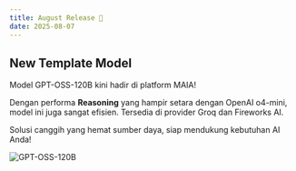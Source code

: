 ```yaml
---
title: August Release 📢
date: 2025-08-07   
---
```


## New Template Model

Model GPT-OSS-120B kini hadir di platform MAIA! 

Dengan performa **Reasoning** yang hampir setara dengan OpenAI o4-mini, model ini juga sangat efisien. Tersedia di provider Groq dan Fireworks AI. 

Solusi canggih yang hemat sumber daya, siap mendukung kebutuhan AI Anda!

![GPT-OSS-120B](https://res.cloudinary.com/moyadev/image/upload/v1754564412/maia/releases/gpt-oss_achtcq.webp)
